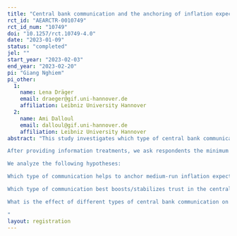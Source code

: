 ```yaml
---
title: "Central bank communication and the anchoring of inflation expectations in times of above-target inflation"
rct_id: "AEARCTR-0010749"
rct_id_num: "10749"
doi: "10.1257/rct.10749-4.0"
date: "2023-01-09"
status: "completed"
jel: ""
start_year: "2023-02-03"
end_year: "2023-02-20"
pi: "Giang Nghiem"
pi_other:
  1:
    name: Lena Dräger
    email: draeger@gif.uni-hannover.de
    affiliation: Leibniz University Hannover
  2:
    name: Ami Dalloul
    email: dalloul@gif.uni-hannover.de
    affiliation: Leibniz University Hannover
abstract: "This study investigates which type of central bank communication helps to anchor medium-run inflation expectations in the face of above-target inflation. For this purpose, we run randomized control trials on a representative sample of German consumers as follows. First, we collect socio-demographic variables, inflation and financial literacy, general knowledge and trust in the European Central Bank (the ECB), and point inflation perceptions and expectations. Then, the respondents are randomly allocated to six groups, including five treated groups and one control group, which receives no information. Each treated group receives one of the following information: (1) a text about the ECB’s inflations projection, (2) a text about the ECB’s inflation target, (3) a text about a statement of the ECB’s president, (4) a text about the ECB’s inflations projections and a statement of the ECB’s president, and (5) a text about the ECB’s inflations target and a statement of the ECB’s president. The control group does not receive any information. The treatments allow us to compare the effect of the different information (projection, target, general statement) against the control group with no information and additionally allow us to test how combining numerical information about either the target or the projection with a text emphasizing the ECB’s determination to tackle inflation affects the anchoring.
After providing information treatments, we ask respondents the minimum and the maximum values of expected inflation over different horizons (short- and medium-run) and ask them the probability on a 0-100 scale that the average inflation expectations will be higher than the mid-point between the reported minimum and maximum. These questions allow us to measure the mean and uncertainty of posterior inflation expectations. We also ask some hypothetical questions about unexpected changes in inflation expectations, trust in the ECB's ability to deliver price stability in the medium term, as well as some questions to construct a consumer sentiment index. 
We analyze the following hypotheses:
Which type of communication helps to anchor medium-run inflation expectations in the face of above-target inflation?
Which type of communication best boosts/stabilizes trust in the central bank as well as trust that the ECB can reach its inflation target? 
What is the effect of different types of central bank communication on consumer sentiment?
"
layout: registration
---
```


